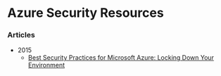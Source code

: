
Azure Security Resources
====

### Articles
* 2015
  * [Best Security Practices for Microsoft Azure: Locking Down Your Environment](https://blog.trendmicro.com/best-security-practices-for-microsoft-azure-locking-down-your-environment-3/)

